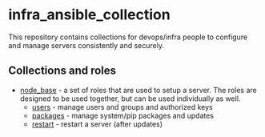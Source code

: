 # infra_ansible_collection

This repository contains collections for devops/infra people to configure and manage servers consistently and securely.

## Collections and roles

- [node_base](node_base/README.md) - a set of roles that are used to setup a server. The roles are designed to be used together, but can be used individually as well.
  - [users](node_base/roles/users/README.md) - manage users and groups and authorized keys
  - [packages](node_base/roles/packages/README.md) - manage system/pip packages and updates
  - [restart](node_base/roles/restart/README.md) - restart a server (after updates)

